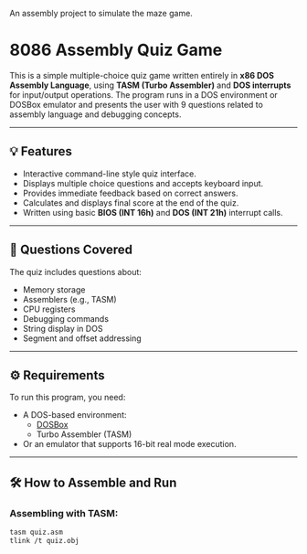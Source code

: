 An assembly project to simulate the maze game.
# 8086 Assembly Quiz Game

This is a simple multiple-choice quiz game written entirely in **x86 DOS Assembly Language**, using **TASM (Turbo Assembler)** and **DOS interrupts** for input/output operations. The program runs in a DOS environment or DOSBox emulator and presents the user with 9 questions related to assembly language and debugging concepts.

---

## 💡 Features

- Interactive command-line style quiz interface.
- Displays multiple choice questions and accepts keyboard input.
- Provides immediate feedback based on correct answers.
- Calculates and displays final score at the end of the quiz.
- Written using basic **BIOS (INT 16h)** and **DOS (INT 21h)** interrupt calls.

---

## 🧾 Questions Covered

The quiz includes questions about:
- Memory storage
- Assemblers (e.g., TASM)
- CPU registers
- Debugging commands
- String display in DOS
- Segment and offset addressing

---

## ⚙️ Requirements

To run this program, you need:

- A DOS-based environment:
  - [DOSBox](https://www.dosbox.com/ )
  - Turbo Assembler (TASM)
- Or an emulator that supports 16-bit real mode execution.

---

## 🛠 How to Assemble and Run

### Assembling with TASM:

```bash
tasm quiz.asm
tlink /t quiz.obj
